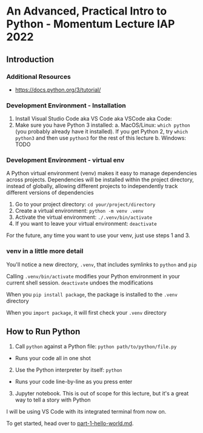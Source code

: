 # An Advanced, Practical Intro to Python - Momentum Lecture IAP 2022

## Introduction

### Additional Resources

* https://docs.python.org/3/tutorial/

### Development Environment - Installation

1. Install Visual Studio Code aka VS Code aka VSCode aka Code: [](https://code.visualstudio.com/)
2. Make sure you have Python 3 installed:
  a. MacOS/Linux: `which python` (you probably already have it installed). If you get Python 2, try `which python3` and then use `python3` for the rest of this lecture
  b. Windows: TODO

### Development Environment - virtual env

A Python virtual environment (venv) makes it easy to manage dependencies across projects. Dependencies will be installed within the project directory, instead of globally, allowing different projects to independently track different versions of dependencies

1. Go to your project directory: `cd your/project/directory`
2. Create a virtual environment: `python -m venv .venv`
3. Activate the virtual environment: `./.venv/bin/activate`
4. If you want to leave your virtual environment: `deactivate`

For the future, any time you want to use your venv, just use steps 1 and 3.

### venv in a little more detail

You'll notice a new directory, `.venv`, that includes symlinks to `python` and `pip`

Calling `.venv/bin/activate` modifies your Python environment in your current shell session. `deactivate` undoes the modifications

When you `pip install package`, the package is installed to the `.venv` directory

When you `import package`, it will first check your `.venv` directory

## How to Run Python

1. Call `python` against a Python file: `python path/to/python/file.py`
  * Runs your code all in one shot
2. Use the Python interpreter by itself: `python`
  * Runs your code line-by-line as you press enter
3. Jupyter notebook. This is out of scope for this lecture, but it's a great way to tell a story with Python

I will be using VS Code with its integrated terminal from now on.

To get started, head over to [part-1-hello-world.md](./part-1-hello-world.md).
